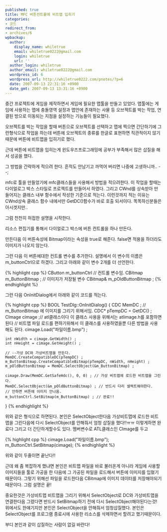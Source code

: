 ```yaml
---
published: true
title: MFC 버튼컨트롤에 비트맵 입히기
categories:
- 코드
redirect_from:
- archives/6
wpbackup:
  author:
    display_name: whiletrue
    email: whiletrue0222@gmail.com
    login: whiletrue
    url: ''
  author_login: whiletrue
  author_email: whiletrue0222@gmail.com
  wordpress_id: 6
  wordpress_url: http://whiletrue0222.com/pnotes/?p=6
  date: 2007-09-13 22:31:16 +0900
  date_gmt: 2007-09-13 13:31:16 +0900
---
```


중간 프로젝트에 게임을 제작하면서 게임에 필요한 맵툴을 만들고 있었다.
맵툴에는 게임에 사용하는 맵에 충돌영역 설정과 맵안에 존재하는 사물 등 오브젝트를 박는 작업, 연결된 방으로 이동되는 지점을 설정하는
기능들이 필요했다.

오브젝트를 박는 작업을 할때 버튼으로 오브젝트를 선택하고 맵에 찍으면 간단하기에 그런형식으로 작업을 하는데 버튼에 오브젝트의 종류를 한글로
표현하면 직관적이지 않기때문에 버튼에 비트맵을 입히기로 했다.

근데 버튼에 비트맵을 입히는게 윈도우즈프로그래밍에 공부가 부족해서 많은 삽질을 해서 성공을 했다.

그 방법을 간략하게 적으려 한다.
흔적도 안남기고 까먹어 버리면 나중에 고생하니까.. - -;

mfc로 툴을 만들었기에 mfc클래스들을 사용해서 방법을 적으려한다.
이 작업을 할때는 다이얼로그 박스 스타일로 프로젝트를 만들어서 하였다. 그리고 CWnd를 상속받아 만들어지는 클래스 내부 함수에서 작성한
기준으로 적는다.
이런것까지 적는 이유는 CWnd상속 클래스 함수 내에서만 GetDC()함수가 바로 호출 되서이다.
똑똑하신분들은 아시겟지만..

그럼 천천히 허접한 설명을 시작한다.

리소스 편집기를 통해서 다이얼로그 박스에 버튼 컨트롤을 하나 만든다.

만든다음 이 버튼속성에 Bitmap이라는 속성을 true로 해준다.
false면 적용을 하더라도 이미지가 나오지 않는다.

그런 다음 이 버튼에대한 컨트롤 변수를 추가한다.
설명에서 이 변수의 이름은 m_buttonCtrl으로 하겠다.
그리고 아래와 같이 변수 2개를 더 선언한다.

{% highlight cpp %}
CButton m_buttonCtrl // 컨트롤 변수임.
CBitmap m_ButtonBitmap ; // 이미지가 저장될 변수
CBitmap& m_pOldButtonBitmap ;
{% endhighlight %}

그런 다음 OnInitDialog에서 아래와 같이 코드를 적는다.

{% highlight cpp %}
BOOL TestDlg::OnInitDialog()
{
    CDC MemDC ; // m_ButtonBitmap 에 이미지를 그리기 위해서임.
    CDC* pTempDC = GetDC() ;
    CImage cimage ;// atl클래스이다 이 클래스 사용을 위해서는 atlimage.h를 포함하면된다
    // 비트맵 파일 로드를 편하기위해서 이 클래스를 사용하였을뿐 다른 방법을 사용해도 된다.
    cimage.Load("파일이름.bmp") ;

    int nWidth = cimage.GetWidth() ;
    int nHeight = cimage.GetHeight() ;

    // --가상 DC와 가상비트맵을 만든다.
    MemDC.CreateCompatibleDC(pTempDC) ;
    m_ButtonBitmap.CreateCompatibleBitmap(pTempDC, nWidth, nHeight) ;
    m_pOldButtonBitmap = MemDC.SelectObject(&m_ButtonBitmap) ;

    cimage.Draw(MemDC.GetSafeHdc(), 0, 0) ; // 가상 비트맵에 로드한 비트맵을 그린다.
    MemDC.SelectObject(&m_pOldButtonBitmap) ; // 반드시 다리 셀렉트해야한다.
    // 안하면 버튼에 이미지 안나옴.
    m_buttonCtrl.SetBitmap(m_ButtonBitmap) ; // 완료!!
}
{% endhighlight %}

위와 같은 형식으로 하면된다.
본인은 SelectObject한다음 가상비트맵에 로드한 비트맵을 그린다음에 다시 SelectObject를 안해줘서 엄청 삽질을 했다!!ㅠㅠ
이렇게하면 완료다
그리고 더 간단하게할수도 있다.
멤버변수로 ATL클래스인 CImage를 두고

{% highlight cpp %}
cimage.Load("파일이름.bmp");
m_ButtonCtrl.SetBitmap(cimage);
{% endhighlight %}

위와 같이 두줄이면 끝난다!!

근데 왜 좀 복잡하게 했냐면 본인은 비트맵 파일을 바로 불러온게 아니라 게임에 사용할 이미지들을 툴로 가공을 한 다음에 그 가공된 파일을
로드해서 버튼에 이미지를 입혔기때문이다.
그렇기 위해선 파일을 로드한다음 CBitmap에 이미지 데이터를 저장해야되기때문이다.
그럼 설명은 끝!

중요한것은 가상비트맵 비트맵을 그리기 위해서 SelectObject로 DC와 가상비트맵을 연결한다음 그렸다면 반드시 SetBitmap하기
전에 다시 SelectObject해야된다는것!
위에서도 한얘기지만 본인은 SelectObject을 안해줘서 엄청삽질했다.
본인은 SelectObject를 프로그램 종료시에 사용한 리소스를 삭제하면서 할려고 했기때문이다.

부디 본인과 같이 삽질하는 사람이 없길 바란다!
